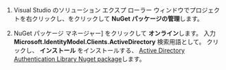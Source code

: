 1. Visual Studio のソリューション エクスプ ローラー ウィンドウでプロジェクトを右クリックし、をクリックして **NuGet パッケージの管理**します。

2. NuGet パッケージ マネージャー] をクリックして **オンライン**します。 入力 **Microsoft.IdentityModel.Clients.ActiveDirectory** 検索用語として。 クリックし、 **インストール** をインストールする、 [Active Directory Authentication Library Nuget package]します。 

[Active Directory Authentication Library Nuget package]: http://www.nuget.org/packages/Microsoft.IdentityModel.Clients.ActiveDirectory

